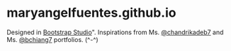 # maryangelfuentes.github.io

Designed in [Bootstrap Studio](https://bootstrapstudio.io/)".
Inspirations from Ms. [@chandrikadeb7](https://chandrikadeb7.github.io/) and Ms. [@bchiang7](https://brittanychiang.com/) portfolios. (^-^) 
 
